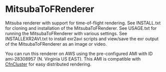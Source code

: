 # MitsubaToFRenderer
Mitsuba renderer with support for time-of-flight rendering. See INSTALL.txt for cloning and installation of the MitsubaToFRenderer. See USAGE.txt for running the MitsubaToFRenderer with various settings. See INSTALLEXR2AVI.txt to install exr2avi scripts and view/save the exr output of the MitsubaToFRenderer as an image or video. 

You can run this renderer on AWS using the pre-configured AMI with ID ami-28308957 (N. Virginia US EAST). This AMI is compatible with [CfnCluster](https://cfncluster.readthedocs.io/en/latest/) for easy distributed rendering.
